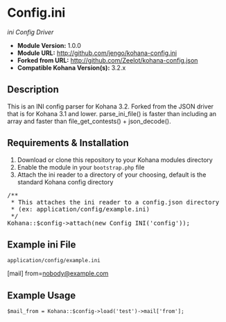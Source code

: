 # Config.ini

*ini Config Driver*

- **Module Version:** 1.0.0
- **Module URL:** http://github.com/jengo/kohana-config.ini
- **Forked from URL:** http://github.com/Zeelot/kohana-config.json
- **Compatible Kohana Version(s):** 3.2.x

## Description

This is an INI config parser for Kohana 3.2.  Forked from the JSON driver that is for Kohana 3.1 and lower.
parse_ini_file() is faster than including an array and faster than file_get_contests() + json_decode().

## Requirements & Installation

1. Download or clone this repository to your Kohana modules directory
2. Enable the module in your `bootstrap.php` file
3. Attach the ini reader to a directory of your choosing, default is the standard Kohana config directory

<pre></code>/**
 * This attaches the ini reader to a config.json directory
 * (ex: application/config/example.ini)
 */
Kohana::$config->attach(new Config_INI('config'));
</code></pre>

## Example ini File

`application/config/example.ini`

[mail]
from=nobody@example.com


## Example Usage

	$mail_from = Kohana::$config->load('test')->mail['from'];
